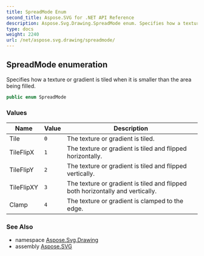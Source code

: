 ```yaml
---
title: SpreadMode Enum
second_title: Aspose.SVG for .NET API Reference
description: Aspose.Svg.Drawing.SpreadMode enum. Specifies how a texture or gradient is tiled when it is smaller than the area being filled
type: docs
weight: 2240
url: /net/aspose.svg.drawing/spreadmode/
---
```

## SpreadMode enumeration

Specifies how a texture or gradient is tiled when it is smaller than the area being filled.

```csharp
public enum SpreadMode
```

### Values

| Name | Value | Description |
| --- | --- | --- |
| Tile | `0` | The texture or gradient is tiled. |
| TileFlipX | `1` | The texture or gradient is tiled and flipped horizontally. |
| TileFlipY | `2` | The texture or gradient is tiled and flipped vertically. |
| TileFlipXY | `3` | The texture or gradient is tiled and flipped both horizontally and vertically. |
| Clamp | `4` | The texture or gradient is clamped to the edge. |

### See Also

* namespace [Aspose.Svg.Drawing](../../aspose.svg.drawing/)
* assembly [Aspose.SVG](../../)
